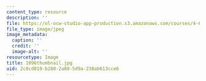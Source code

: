 ```yaml
---
content_type: resource
description: ''
file: https://ol-ocw-studio-app-production.s3.amazonaws.com/courses/4-614-religious-architecture-and-islamic-cultures-fall-2002/2c8cd819b2802a885d9a238ab613cce6_1096thumbnail.jpg
file_type: image/jpeg
image_metadata:
  caption: ''
  credit: ''
  image-alt: ''
resourcetype: Image
title: 1096thumbnail.jpg
uid: 2c8cd819-b280-2a88-5d9a-238ab613cce6
---
```


